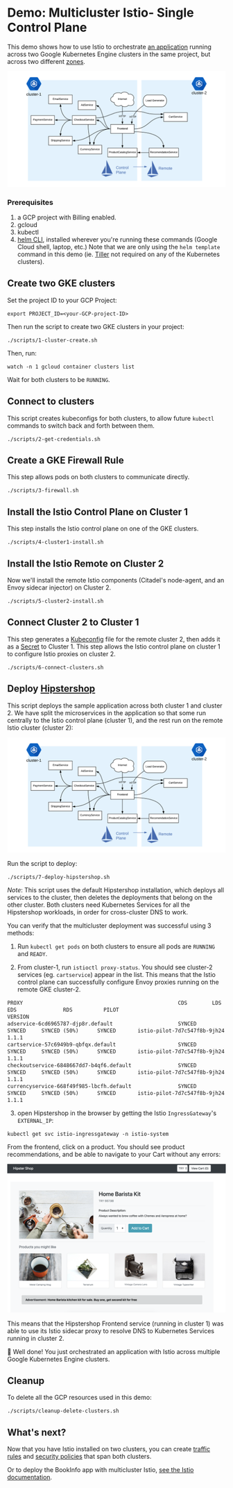 # Demo: Multicluster Istio- Single Control Plane

This demo shows how to use Istio to orchestrate [an application](https://github.com/GoogleCloudPlatform/microservices-demo) running across two Google
Kubernetes Engine clusters in the same project, but across two different [zones](https://cloud.google.com/compute/docs/regions-zones/#identifying_a_region_or_zone).

![topology](screenshots/topology.png)

### Prerequisites

1. a GCP project with Billing enabled.
2. gcloud
3. kubectl
4. [helm CLI](https://github.com/helm/helm/releases), installed wherever you're running
   these commands (Google Cloud shell, laptop,
   etc.) Note that we are only using the `helm template` command in this demo (ie. [Tiller](https://helm.sh/docs/glossary/#tiller)
   not required on any of the Kubernetes clusters).

## Create two GKE clusters

Set the project ID to your GCP Project:

```
export PROJECT_ID=<your-GCP-project-ID>
```

Then run the script to create two GKE clusters in your project:

```
./scripts/1-cluster-create.sh
```

Then, run:

```
watch -n 1 gcloud container clusters list
```

Wait for both clusters to be `RUNNING`.

## Connect to clusters

This script creates kubeconfigs for both clusters, to allow future `kubectl` commands to
switch back and forth between them.

```
./scripts/2-get-credentials.sh
```

## Create a GKE Firewall Rule

This step allows pods on both clusters to communicate directly.

```
./scripts/3-firewall.sh
```


## Install the Istio Control Plane on Cluster 1

This step installs the Istio control plane on one of the GKE clusters.

```
./scripts/4-cluster1-install.sh
```


## Install the Istio Remote on Cluster 2

Now we'll install the remote Istio components (Citadel's node-agent, and an Envoy sidecar injector) on Cluster 2.

```
./scripts/5-cluster2-install.sh
```


## Connect Cluster 2 to Cluster 1

This step generates a [Kubeconfig](https://kubernetes.io/docs/tasks/access-application-cluster/configure-access-multiple-clusters/#define-clusters-users-and-contexts) file for the remote cluster 2, then adds it as a [Secret](https://kubernetes.io/docs/concepts/configuration/secret/)
to Cluster 1. This step allows the Istio control plane on cluster 1 to configure Istio proxies on cluster 2.

```
./scripts/6-connect-clusters.sh
```


## Deploy [Hipstershop](https://github.com/GoogleCloudPlatform/microservices-demo)

This script deploys the sample application across both cluster 1 and cluster 2. We have
split the microservices in the application so that some run centrally to the Istio control
plane (cluster 1), and the rest run on the remote Istio cluster (cluster 2):

![topology](screenshots/topology.png)


Run the script to deploy:

```
./scripts/7-deploy-hipstershop.sh
```

*Note*:  This script uses the default Hipstershop installation, which deploys all services to the cluster, then deletes the deployments that belong on the other cluster. Both clusters need Kubernetes Services for all the Hipstershop workloads, in order for cross-cluster DNS to work.

You can verify that the multicluster deployment was successful using 3 methods:

1. Run `kubectl get pods` on both clusters to ensure all pods are `RUNNING` and `READY`.

2. From cluster-1, run `istioctl proxy-status`. You should see cluster-2 services (eg.
   `cartservice`) appear in the list. This means that the Istio control plane can
   successfully configure Envoy proxies running on the remote GKE cluster-2.

```
PROXY                                                  CDS        LDS        EDS               RDS          PILOT                            VERSION
adservice-6cd6965787-djp8r.default                     SYNCED     SYNCED     SYNCED (50%)      SYNCED       istio-pilot-7d7c547f8b-9jh24     1.1.1
cartservice-57c6949b9-qbfqx.default                    SYNCED     SYNCED     SYNCED (50%)      SYNCED       istio-pilot-7d7c547f8b-9jh24     1.1.1
checkoutservice-6848667dd7-b4qf6.default               SYNCED     SYNCED     SYNCED (50%)      SYNCED       istio-pilot-7d7c547f8b-9jh24     1.1.1
currencyservice-668f49f985-lbcfh.default               SYNCED     SYNCED     SYNCED (50%)      SYNCED       istio-pilot-7d7c547f8b-9jh24     1.1.1
```

3. open Hipstershop in the browser by getting the Istio `IngressGateway`'s `EXTERNAL_IP`:

```
kubectl get svc istio-ingressgateway -n istio-system
```

From the frontend, click on a product. You should see product recommendations, and be able to navigate to your Cart without any errors:

![browser-screenshot](screenshots/browser-screenshot.png)

This means that the Hipstershop Frontend service (running in cluster 1) was able to use
its Istio sidecar proxy to resolve DNS to Kubernetes Services running in cluster 2.

🎉 Well done! You just orchestrated an application with Istio across multiple Google
Kubernetes Engine
clusters.

## Cleanup

To delete all the GCP resources used in this demo:

```
./scripts/cleanup-delete-clusters.sh
```

## What's next?

Now that you have Istio installed on two clusters, you can create [traffic rules](https://github.com/GoogleCloudPlatform/istio-samples/tree/master/istio-canary-gke) and [security policies](https://github.com/GoogleCloudPlatform/istio-samples/tree/master/security-intro) that
span both clusters.

Or to deploy the BookInfo app with multicluster Istio, [see the Istio documentation](https://preliminary.istio.io/docs/examples/multicluster/gke/).
